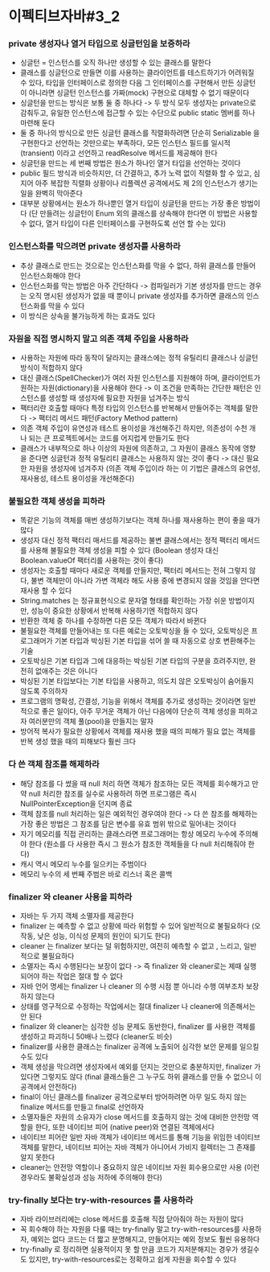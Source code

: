 # 이펙티브자바#3_2
### private 생성자나 열거 타입으로 싱글턴임을 보증하라
* 싱글턴 = 인스턴스를 오직 하나만 생성할 수 있는 클래스를 말한다
* 클래스를 싱글턴으로 만들면 이를 사용하는 클라이언트를 테스트하기가 어려워질 수 있다, 타입을 인터페이스로 정의한 다음 그 인터페이스를 구현해서 만든 싱글턴이 아니라면 싱글턴 인스턴스를 가짜(mock) 구현으로 대체할 수 없기 때문이다
* 싱글턴을 만드는 방식은 보통 둘 중 하나다 -> 두 방식 모두 생성자는 private으로 감춰두고, 유일한 인스턴스에 접근할 수 있는 수단으로 public static 멤버를 하나 마련해 둔다
* 둘 중 하나의 방식으로 만든 싱글턴 클래스를 직렬화하려면 단순히 Serializable 을 구현한다고 선언하는 것만으로는 부족하다, 모든 인스턴스 필드를 일시적(transient) 이라고 선언하고 readResolve 메서드를 제공해야 한다
* 싱글턴을 만드는 세 번째 방법은 원소가 하나인 열거 타입을 선언하는 것이다
* public 필드 방식과 비슷하지만, 더 간결하고, 추가 노력 없이 직렬화 할 수 있고, 심지어 아주 복잡한 직렬화 상황이나 리플렉션 공격에서도 제 2의 인스턴스가 생기는 일을 완벽히 막아준다
* 대부분 상황에서는 원소가 하나뿐인 열거 타입이 싱글턴을 만드는 가장 좋은 방법이다 (단 만들려는 싱글턴이 Enum 외의 클래스를 상속해야 한다면 이 방법은 사용할 수 없다, 열거 타입이 다른 인터페이스를 구현하도록 선언 할 수는 있다)

### 인스턴스화를 막으려면 private 생성자를 사용하라
* 추상 클래스로 만드는 것으로는 인스턴스화를 막을 수 없다, 하위 클래스를 만들어 인스턴스화해야 한다
* 인스턴스화를 막는 방법은 아주 간단하다 -> 컴파일러가 기본 생성자를 만드는 경우는 오직 명시된 생성자가 없을 때 뿐이니 private 생성자를 추가하면 클래스의 인스턴스화를 막을 수 있다
* 이 방식은 상속을 불가능하게 하는 효과도 있다

### 자원을 직접 명시하지 말고 의존 객체 주입을 사용하라
* 사용하는 자원에 따라 동작이 달라지는 클래스에는 정적 유틸리티 클래스나 싱글턴 방식이 적합하지 않다
* 대신 클래스(SpellChecker)가 여러 자원 인스턴스를 지원해야 하며, 클라이언트가 원하는 자원(dictionary)을 사용해야 한다 -> 이 조건을 만족하는 간단한 패턴은 인스턴스를 생성할 때 생성자에 필요한 자원을 넘겨주는 방식
* 팩터리란 호출할 때마다 특정 타입의 인스턴스를 반복해서 만들어주는 객체를 말한다 -> 팩터리 메서드 패턴(Factory Method pattern)
* 의존 객체 주입이 유연성과 테스트 용이성을 개선해주긴 하지만, 의존성이 수천 개나 되는 큰 프로젝트에서는 코드를 어지럽게 만들기도 한다
* 클래스가 내부적으로 하나 이상의 자원에 의존하고, 그 자원이 클래스 동작에 영향을 준다면 싱글턴과 정적 유틸리티 클래스는 사용하지 않는 것이 좋다 -> 대신 필요한 자원을 생성자에 넘겨주자 (의존 객체 주입이라 하는 이 기법은 클래스의 유연성, 재사용성, 테스트 용이성을 개선해준다)

### 불필요한 객체 생성을 피하라
* 똑같은 기능의 객체를 매번 생성하기보다는 객체 하나를 재사용하는 편이 좋을 때가 많다
* 생성자 대신 정적 팩터리 매서드를 제공하는 불변 클래스에서는 정적 팩터리 메서드를 사용해 불필요한 객체 생성을 피할 수 있다 (Boolean 생성자 대신 Boolean.valueOf 팩터리를 사용하는 것이 좋다)
* 생성자는 호출할 때마다 새로운 객체를 만들지만, 팩터리 메서드는 전혀 그렇지 않다, 불변 객체만이 아니라 가변 객체라 해도 사용 중에 변경되지 않을 것임을 안다면 재사용 할 수 있다
* String.matches 는 정규표현식으로 문자열 형태를 확인하는 가장 쉬운 방법이지만, 성능이 중요한 상황에서 반복해 사용하기엔 적합하지 않다
* 반환한 객체 중 하나를 수정하면 다른 모든 객체가 따라서 바뀐다
* 불필요한 객체를 만들어내는 또 다른 예로는 오토박싱을 들 수 있다, 오토박싱은 프로그래머가 기본 타입과 박싱된 기본 타입을 섞어 쓸 때 자동으로 상호 변환해주는 기술
* 오토박싱은 기본 타입과 그에 대응하는 박싱된 기본 타입의 구분을 흐려주지만, 완전히 없애주는 것은 아니다
* 박싱된 기본 타입보다는 기본 타입을 사용하고, 의도치 않은 오토박싱이 숨어들지 않도록 주의하자
* 프로그램의 명확성, 간결성, 기능을 위해서 객체를 추가로 생성하는 것이라면 일반적으로 좋은 일이다, 아주 무거운 객체가 아닌 다음에야 단순히 객체 생성을 피하고자 여러분만의 객체 풀(pool)을 만들지는 말자
* 방어적 복사가 필요한 상황에서 객체를 재사용 했을 때의 피해가 필요 없는 객체를 반복 생성 했을 때의 피해보다 훨씬 크다

### 다 쓴 객체 참조를 해제하라
* 해당 참조를 다 썼을 때 null 처리 하면 객체가 참조하는 모든 객체를 회수해가고 만약 null 처리한 참조를 실수로 사용하려 하면 프로그램은 즉시 NullPointerException을 던지며 종료
* 객체 참조를 null 처리하는 일은 예외적인 경우여야 한다 -> 다 쓴 참조를 해제하는 가장 좋은 방법은 그 참조를 담은 변수를 유효 범위 밖으로 밀어내는 것이다
* 자기 메모리를 직접 관리하는 클래스라면 프로그래머는 항상 메모리 누수에 주의해야 한다 (원소를 다 사용한 즉시 그 원소가 참조한 객체들을 다 null 처리해줘야 한다)
* 캐시 역시 메모리 누수를 일으키는 주범이다 
* 메모리 누수의 세 번째 주범은 바로 리스너 혹은 콜백

### finalizer 와 cleaner 사용을 피하라
* 자바는 두 가지 객체 소멸자를 제공한다
* finalizer 는 예측할 수 없고 상황에 따라 위험할 수 있어 일반적으로 불필요하다 (오작동, 낮은 성능, 이식성 문제의 원인이 되기도 한다)
* cleaner 는 finalizer 보다는 덜 위험하지만, 여전히 예측할 수 없고 , 느리고, 일반적으로 불필요하다
* 소멸자는 즉시 수행된다는 보장이 없다 -> 즉 finalizer 와 cleaner로는 제때 실행되어야 하는 작업은 절대 할 수 없다
* 자바 언어 명세는 finalizer 나 cleaner 의 수행 시점 뿐 아니라 수행 여부조차 보장하지 않는다
* 상태를 영구적으로 수정하는 작업에서는 절대 finalizer 나 cleaner에 의존해서는 안 된다
* finalizer 와 cleaner는 심각한 성능 문제도 동반한다, finalizer 를 사용한 객체를 생성하고 파괴하니 50배나 느렸다 (cleaner도 비슷)
* finalizer를 사용한 클래스는 finalizer 공격에 노출되어 심각한 보안 문제를 일으킬 수도 있다
* 객체 생성을 막으려면 생성자에서 예외를 던지는 것만으로 충분하지만, finalizer 가 있다면 그렇지도 않다 (final 클래스들은 그 누구도 하위 클래스를 만들 수 없으니 이 공격에서 안전하다)
* final이 아닌 클래스를 finalizer 공격으로부터 방어하려면 아무 일도 하지 않는 finalize 메서드를 만들고 final로 선언하자
* 소멸자들은 자원의 소유자가 close 메서드를 호출하지 않는 것에 대비한 안전망 역할을 한다, 또한 네이티브 피어 (native peer)와 연결된 객체에서다
* 네이티브 피어란 일반 자바 객체가 네이티브 메서드를 통해 기능을 위임한 네이티브 객체를 말한다, 네이티브 피어는 자바 객체가 아니어서 가비지 컬렉터는 그 존재를 알지 못한다
* cleaner는 안전망 역할이나 중요하지 않은 네이티브 자원 회수용으로만 사용 (이런 경우라도 불확실성과 성능 저하에 주의해야 한다)

### try-finally 보다는 try-with-resources 를 사용하라
* 자바 라이브러리에는 close 메서드를 호출해 직접 닫아줘야 하는 자원이 많다
* 꼭 회수해야 하는 자원을 다룰 때는 try-finally 말고 try-with-resources를 사용하자, 예외는 없다 코드는 더 짧고 분명해지고, 만들어지는 예외 정보도 훨씬 유용하다
* try-finally 로 정리하면 실용적이지 못 할 만큼 코드가 지저분해지는 경우가 생길수도 있지만,  try-with-resources로는 정확하고 쉽게 자원을 회수할 수 있다